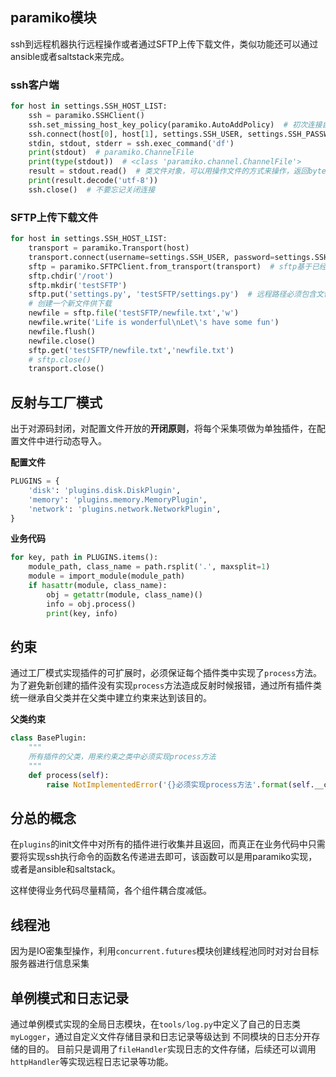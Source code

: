 ## paramiko模块
ssh到远程机器执行远程操作或者通过SFTP上传下载文件，类似功能还可以通过ansible或者saltstack来完成。
### ssh客户端
```python
for host in settings.SSH_HOST_LIST:
    ssh = paramiko.SSHClient()
    ssh.set_missing_host_key_policy(paramiko.AutoAddPolicy)  # 初次连接自动信任
    ssh.connect(host[0], host[1], settings.SSH_USER, settings.SSH_PASSWORD)
    stdin, stdout, stderr = ssh.exec_command('df')
    print(stdout)  # paramiko.ChannelFile
    print(type(stdout))  # <class 'paramiko.channel.ChannelFile'>
    result = stdout.read()  # 类文件对象，可以用操作文件的方式来操作，返回bytes类型
    print(result.decode('utf-8'))
    ssh.close()  # 不要忘记关闭连接
```

### SFTP上传下载文件
```python
for host in settings.SSH_HOST_LIST:
    transport = paramiko.Transport(host)
    transport.connect(username=settings.SSH_USER, password=settings.SSH_PASSWORD)
    sftp = paramiko.SFTPClient.from_transport(transport)  # sftp基于已经建立链接的transport层ssh协议
    sftp.chdir('/root')
    sftp.mkdir('testSFTP')
    sftp.put('settings.py', 'testSFTP/settings.py')  # 远程路径必须包含文件名
    # 创建一个新文件供下载
    newfile = sftp.file('testSFTP/newfile.txt','w')
    newfile.write('Life is wonderful\nLet\'s have some fun')
    newfile.flush()
    newfile.close()
    sftp.get('testSFTP/newfile.txt','newfile.txt')
    # sftp.close()
    transport.close()
```

## 反射与工厂模式
出于对源码封闭，对配置文件开放的**开闭原则**，将每个采集项做为单独插件，在配置文件中进行动态导入。

**配置文件**
```python
PLUGINS = {
    'disk': 'plugins.disk.DiskPlugin',
    'memory': 'plugins.memory.MemoryPlugin',
    'network': 'plugins.network.NetworkPlugin',
}
```
**业务代码**
```python
for key, path in PLUGINS.items():
    module_path, class_name = path.rsplit('.', maxsplit=1)
    module = import_module(module_path)
    if hasattr(module, class_name):
        obj = getattr(module, class_name)()
        info = obj.process()
        print(key, info)
```

## 约束
通过工厂模式实现插件的可扩展时，必须保证每个插件类中实现了`process`方法。
为了避免新创建的插件没有实现`process`方法造成反射时候报错，通过所有插件类统一继承自父类并在父类中建立约束来达到该目的。

**父类约束**
```python
class BasePlugin:
    """
    所有插件的父类，用来约束之类中必须实现process方法
    """
    def process(self):
        raise NotImplementedError('{}必须实现process方法'.format(self.__class__.__name__))
```

## 分总的概念
在`plugins`的init文件中对所有的插件进行收集并且返回，而真正在业务代码中只需要将实现ssh执行命令的函数名传递进去即可，该函数可以是用paramiko实现，
或者是ansible和saltstack。

这样使得业务代码尽量精简，各个组件耦合度减低。

## 线程池
因为是IO密集型操作，利用`concurrent.futures`模块创建线程池同时对对台目标服务器进行信息采集


## 单例模式和日志记录
通过单例模式实现的全局日志模块，在`tools/log.py`中定义了自己的日志类`myLogger`，通过自定义文件存储目录和日志记录等级达到
不同模块的日志分开存储的目的。
目前只是调用了`fileHandler`实现日志的文件存储，后续还可以调用`httpHandler`等实现远程日志记录等功能。
